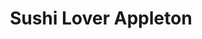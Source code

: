 ---
layout: place
title: "Sushi Lover Appleton"
permalink: /wisconsin/appleton/sushi-lover-appleton.html
stateAbbr: WI
stateName: Wisconsin
cityName: Appleton
seo:
  name: "Sushi Lover Appleton"
  type: Restaurant
  links: null
description: "Sushi Lover Appleton serves delicious sushi in Appleton, Wisconsin. Try fresh Japanese dishes for a great dining experience. "
place_id: ChIJgeQYe0i3A4gRZEbuVp6ZdzU
photos:
  - name: >-
      places/ChIJgeQYe0i3A4gRZEbuVp6ZdzU/photos/AeeoHcLx_X8m4Dtf_9pVpaRGb6jmGvBxUPN2gOGYacPdS4PtnN2jZoUiDocK751gw8MZEakj_9zMP54jMix906oYHp79bFH__MMx1vY9eS8j5RZMMWrun4ViwTwjBSB9iNF3X5ZGWdwr1-GKM0ObE9JgRpdiXOPfgrwKnRBfe26NobWh8CRe2q-wuGZs5hxnPJHGCi5GIw_Q_5E5s83aouTAdKTO-iBmq1tpa90DR5OMB7jKTZsM1pRC9uHEo1FPTKZPAP_XSwlalyD3IdPAtDQLFqtU-tvYfx8w8AlgYhkHaUySaH6sQZ2JHgucFIqlA_y8S_WW7X9Vo3JkV8gkg3zNX7CilJgDSNwmeqqahfeww5XB95X4Yf6vx9hWV7Gix8aclOuEEB6ABrJ56cZBr4UY8f9dq9WisRmkYKtbGFj8U54qFw
    widthPx: 4032
    heightPx: 3024
    authorAttributions:
      - displayName: Drew Goffard
        uri: https://maps.google.com/maps/contrib/109938065507340782388
        photoUri: >-
          https://lh3.googleusercontent.com/a-/ALV-UjXTOWLYtDBhahLvt9_u9-jDYop7DrTswOO-XrNZKBWdTJb8Dn5D6Q=s100-p-k-no-mo
    flagContentUri: >-
      https://www.google.com/local/imagery/report/?cb_client=maps_api_places.places_api&image_key=!1e10!2sCIHM0ogKEICAgICc2YvsfA&hl=en-US
    googleMapsUri: >-
      https://www.google.com/maps/place//data=!3m4!1e2!3m2!1sCIHM0ogKEICAgICc2YvsfA!2e10!4m2!3m1!1s0x8803b7487b18e481:0x3577999e56ee4664
  - name: >-
      places/ChIJgeQYe0i3A4gRZEbuVp6ZdzU/photos/AeeoHcJZhII0HZTFYcOinMjj-QD_apVfDfqcHEkk0J06h25x4zFU7EWXJF0An9rOLbPWj4BC7MZgHFySKCLrcumMt10nvxZoU6oueadAZrDYiWn7s9Io3DMu2m621GEA6KFe1WZbt2LlWM0Of6qt-HrTFG3Q69ZpGsmfmewrFgUbCVp4cnFaMx-MrawpgcagkYpoozcr_kUBCwtQCPdnPGMQ91r76VICa97dMII3EAmme9AYK7kEesiWDKksBISmsKp3v7fqEfRrpFH7T4Vz5pu8CB-jrf-hcZXi2wGvp8HJVh0
    widthPx: 1440
    heightPx: 1080
    authorAttributions:
      - displayName: Sushi Lover Appleton
        uri: https://maps.google.com/maps/contrib/102201410358832936169
        photoUri: >-
          https://lh3.googleusercontent.com/a-/ALV-UjX9iwNUokjIkIA6BUhRC7mD_U8xDhim2g2KAqmcmB8O8IDe3Q=s100-p-k-no-mo
    flagContentUri: >-
      https://www.google.com/local/imagery/report/?cb_client=maps_api_places.places_api&image_key=!1e10!2sAF1QipPeWDtz0_R9oNZjSNRG26f9bF-Zmf9sCcWG5rQ&hl=en-US
    googleMapsUri: >-
      https://www.google.com/maps/place//data=!3m4!1e2!3m2!1sAF1QipPeWDtz0_R9oNZjSNRG26f9bF-Zmf9sCcWG5rQ!2e10!4m2!3m1!1s0x8803b7487b18e481:0x3577999e56ee4664
  - name: >-
      places/ChIJgeQYe0i3A4gRZEbuVp6ZdzU/photos/AeeoHcKqWFbVMMLO4yrloNQnjlsV6-X5ybPRWWpr4ML8YxoukP9j8q-DVGeOg64QoxZcUKwU8K4Z9zWBt8Tv14_rHI2g51ju_IcLKlAwhp3mPzQQq_8m9K9PTvsqCNgj4KwTBeGDJI-kjc0trtLS2uPO6poqueCoIWykUeAyuaU0FkmVzll1Go0JisWn8BbqcBx80L3dAjU0JMzr0q4U7S3WQqg9eUGk9gr3-ohzexbWUoIAOhNxLWPlCv0LqSPLj0S3-tuVJwht2SNRB4E3v5w6S-JZ1SEjitUA-9lvsyJIf1d08m2HnzObmnKhKxk6t-hMA9J2p48CSKontuJdJGLBXeEXKokxxIqT5jQXi8hpA2lgyTaCdNEHpUDypocyZ4j_u1ADTIJeqTnnczf_BL8E4x0cqUrAFYXm_5yR309EiGOVBx0G
    widthPx: 4032
    heightPx: 3024
    authorAttributions:
      - displayName: Alan S
        uri: https://maps.google.com/maps/contrib/106971687232081887867
        photoUri: >-
          https://lh3.googleusercontent.com/a-/ALV-UjU6vZVPV0ssee_yDsHzv5Naob2weiV3v9x5kPg7FV0kHEoTQ_tz=s100-p-k-no-mo
    flagContentUri: >-
      https://www.google.com/local/imagery/report/?cb_client=maps_api_places.places_api&image_key=!1e10!2sCIHM0ogKEICAgIDxieqJkgE&hl=en-US
    googleMapsUri: >-
      https://www.google.com/maps/place//data=!3m4!1e2!3m2!1sCIHM0ogKEICAgIDxieqJkgE!2e10!4m2!3m1!1s0x8803b7487b18e481:0x3577999e56ee4664
  - name: >-
      places/ChIJgeQYe0i3A4gRZEbuVp6ZdzU/photos/AeeoHcIU4RM9lEdsnUnQV-aWhyLzOgM_BIfQzsA10pknLh-Q58ibLkpvj1eRCPscjaX8QqYnzuuOUGuhqll1obGMiMkAYQ2MGcT3HjM5mB9qNuXhyaZd8yVo3qRDaXKCrgeIiTlJ2fEWikZtLBTwL3xRmUfo1fZx60cgi58SJCsCyIf1uSKlCRcR4wpx_LS7hJIb0GtPLyspw7OEKKCY-So23DnOKhLa_YXuVt2s-43P0gzAJS7Z3uiN3lbKVlIJboKytWXZFbVBr3ro1srIgleIcXrMlXJUpP9Ry_9-WRGp1HDYqhbIC3lC7OuPAtYWGbp7ZxtWONqlTUp5ecHOi3n5qOPwTuaoB7Aou9tHoft0GepsO6tP-wxZJ_I2L_ekcPxGVnOnWY5e3wuF7fImUX0vstlCnInVIdGZh0Z9LxDwVBHn-w
    widthPx: 3000
    heightPx: 4000
    authorAttributions:
      - displayName: Lisa Vele
        uri: https://maps.google.com/maps/contrib/114684211569848417502
        photoUri: >-
          https://lh3.googleusercontent.com/a-/ALV-UjUbadJdBkyCiJRqz9PB3fvQ5TeK9QVj58ZU_a9l2hUpslmC97dc=s100-p-k-no-mo
    flagContentUri: >-
      https://www.google.com/local/imagery/report/?cb_client=maps_api_places.places_api&image_key=!1e10!2sCIHM0ogKEICAgMDwkJjhYA&hl=en-US
    googleMapsUri: >-
      https://www.google.com/maps/place//data=!3m4!1e2!3m2!1sCIHM0ogKEICAgMDwkJjhYA!2e10!4m2!3m1!1s0x8803b7487b18e481:0x3577999e56ee4664
  - name: >-
      places/ChIJgeQYe0i3A4gRZEbuVp6ZdzU/photos/AeeoHcIhZLUhOY1ZELJVoz_WfYKTMnSnjL87lOFv_aH3HxYX-GdW5muruJQPgXV4Ud91RIpK_bJ8iXh4BZmk8PSRTfl0NJ_tgSVqHlH8qypSoulvAyaE-0blko3nt31GiwNgqk2t1PG60QZlswv5Q3TUwciEaoZk10MBvyZqA-6v9hYcYhiN5e_T7gcRRxHcUJAXFwLcSKuyujb5bxhPHwIT4BmHHc1gpOtye6Mn8Pb2RF66SPKGlrMyYVSp3EfYXVmjonChktt7dIDe2pUR7q0ZMPj4kO-egMTe9eB4oilcsPl9-91IKpwXfo5kogJ5N7LgGITpAUASUgIbZtiYkXVeODTFoBx2H9mTueP1k4Ptsxs_kGEWz6fnWGzLNIcNcat5DQ7WwKSNGyZ33zz0pA55zSglHZTsfSxpH--BuSbZRK2AY6qG
    widthPx: 2992
    heightPx: 2992
    authorAttributions:
      - displayName: Kevin L
        uri: https://maps.google.com/maps/contrib/107435123182083101511
        photoUri: >-
          https://lh3.googleusercontent.com/a/ACg8ocLnVhgLQc-u7CFKPJxpYuaZYTWB6XZjXsjtEVgfGEDuFwqIKw=s100-p-k-no-mo
    flagContentUri: >-
      https://www.google.com/local/imagery/report/?cb_client=maps_api_places.places_api&image_key=!1e10!2sCIHM0ogKEICAgICphbSKkAE&hl=en-US
    googleMapsUri: >-
      https://www.google.com/maps/place//data=!3m4!1e2!3m2!1sCIHM0ogKEICAgICphbSKkAE!2e10!4m2!3m1!1s0x8803b7487b18e481:0x3577999e56ee4664
  - name: >-
      places/ChIJgeQYe0i3A4gRZEbuVp6ZdzU/photos/AeeoHcLYnG5ad3KWl15Wecfj5JrO_W7OzDrzOWXE36pCtAcqauU_WHrzq_iOZZiqWskur1G4oAd9N9ed_jWH8iZ9ItDwTD2uK_loxYrgK0mB5bzwA6a32tjAHUyq9ymLKkbBI25tXtO9S_Pqaqp7wpS698bi5320ty0GzjWwj1ZL5FGlPEwklSO1Hz5hrBQREmNiUmo7qcnMua2cCImSKkDz64gAlmySUksozpS3ZOj8JHbuxHSoVMSevbEUXFK0sEmZsX0EyiPEWocPJCBL7hXsjQB-dzaN02X7kW5nR4SWatdp9jYv6I9fmTK3O8pHai1FfqQZM9RYYje4oOD-DyIrCGtYagkjjMqz8Iign3gLh_SKEw5e1oGtFZukY3UHJGpZiDmsjteuutANDCYExL73WBnafQUfDtxYO6HDs4UsFsyvR9Fm
    widthPx: 3024
    heightPx: 4032
    authorAttributions:
      - displayName: Midwest Reviews
        uri: https://maps.google.com/maps/contrib/113961702278106314217
        photoUri: >-
          https://lh3.googleusercontent.com/a/ACg8ocL2N0VMVdWu0LUfTwRkcgQiXxbIZK94IH-3JYwZmYdciGwMOg=s100-p-k-no-mo
    flagContentUri: >-
      https://www.google.com/local/imagery/report/?cb_client=maps_api_places.places_api&image_key=!1e10!2sCIHM0ogKEICAgID3gMeYlQE&hl=en-US
    googleMapsUri: >-
      https://www.google.com/maps/place//data=!3m4!1e2!3m2!1sCIHM0ogKEICAgID3gMeYlQE!2e10!4m2!3m1!1s0x8803b7487b18e481:0x3577999e56ee4664
  - name: >-
      places/ChIJgeQYe0i3A4gRZEbuVp6ZdzU/photos/AeeoHcLiqlQ9ebUarTNjJtVLfyK8Z8Z3O1_tjOqMyCo9TidmJXGvCBTcPjKVVPWI3xrcCy4H0fFp8oJ0zsVhRe5Hn4UfnB7Do4owJepR7wKN5uABTjGmVPgZavj7E4IRUv7fZjahFr6geCVwIlX43tZafRboCeYYA5mS1t55FCqsbunSAxaMP9MY2KUKLrXkj6HkZEeFDWhSPuZXVrJCTgRjMzZ1guPVszOOPNSKPvYG0v8_vtjRJ7DP5zXhUHmsuVR9eomq623dGXIZ0OU1LfdGq6-HpHD_fl7exVhqwjqkiZiDxBQgudazCwLnmwDmAFMwsOXQoabqQofnk3Hhovos1MiWtQsDuj7ybZo-eOzKU0sq5xuLB5lz2brlQzKN7ap7Cozbdkpa0z7Y1bsM0K4nr1QRCBBnQdIo7zXq73iETibafNI
    widthPx: 4000
    heightPx: 3000
    authorAttributions:
      - displayName: Fayed Khan
        uri: https://maps.google.com/maps/contrib/103336219838182061592
        photoUri: >-
          https://lh3.googleusercontent.com/a-/ALV-UjXqsuRVQow1if4ylwbIcmFlflUtnr6PAOPPKruO7x6w1kjzSBS2sQ=s100-p-k-no-mo
    flagContentUri: >-
      https://www.google.com/local/imagery/report/?cb_client=maps_api_places.places_api&image_key=!1e10!2sCIHM0ogKEICAgICu0YH7-wE&hl=en-US
    googleMapsUri: >-
      https://www.google.com/maps/place//data=!3m4!1e2!3m2!1sCIHM0ogKEICAgICu0YH7-wE!2e10!4m2!3m1!1s0x8803b7487b18e481:0x3577999e56ee4664
  - name: >-
      places/ChIJgeQYe0i3A4gRZEbuVp6ZdzU/photos/AeeoHcLDx_-bYpc_himaZ9ig7HLwTF8PdMogJaKS-Ddv22hYrQOGOEbG-ypKP3tkIregXnpjnkI8teTbJ5RXxz-rnbK1BDJfOOF_HZV9ISEKgk7RY-lbD1EpPHbM8C01E8M2BC0lIWqvCvv43-4kGB4-7RYRA2OBYSDrVfC0xINySIsquwoZvQMiJAYCdTFHI4oERLj_ujfoW7qzekPt63SV6VtZhF43PjIR1-StWfrean_O4cU7gQEa5tJ0SEcSIyk4cbc6ErwOjhEm6eDEDLodsTeLqIjdc98dErqpeF3pd-SrkQ2TfuMH_iU1CBtK0NjHg7w2qHNXqhA2EIOFocLPIp0YfUSJ_OsbOpPmCtO26kZQmr6zaEvsIVvNEO5wZLZYaLTraWtILSa3ooQs_tq-TBCSZDAz8Nl2kDlJ-nbtxbmJqEc
    widthPx: 4032
    heightPx: 3024
    authorAttributions:
      - displayName: Aric Speziale
        uri: https://maps.google.com/maps/contrib/118171268712716322301
        photoUri: >-
          https://lh3.googleusercontent.com/a/ACg8ocI7XgEr1S58zhzgwb8buBd34fAjpXbxG8AtEHKg3NN57cB_Yw=s100-p-k-no-mo
    flagContentUri: >-
      https://www.google.com/local/imagery/report/?cb_client=maps_api_places.places_api&image_key=!1e10!2sCIHM0ogKEICAgIDRtOawrAE&hl=en-US
    googleMapsUri: >-
      https://www.google.com/maps/place//data=!3m4!1e2!3m2!1sCIHM0ogKEICAgIDRtOawrAE!2e10!4m2!3m1!1s0x8803b7487b18e481:0x3577999e56ee4664
  - name: >-
      places/ChIJgeQYe0i3A4gRZEbuVp6ZdzU/photos/AeeoHcKqAMZjNYXKxgR3O4oX48mJhap6-1OUhN9tvK5KJrUym6rx8yNiKMmRRUIJRRjFwJiGEcR2WwCK1oFFYXmDfxp5FmX8hGA92WMDSZBF8eP8mw_3v6wYW3D9nvbNTj0YlQr3pPYAHWVJZPv7_XMbsDrCHbjUawEUhNNkDBqUjiM3kgGWGidvhaa6dcXXKV_kDELitt1Kulhk7yvhT2FQgFGCf3zqmUUusAHHdRHVVvSDAbyj6ld3abk4ys0ismjzraNI1jZI0NhZ4ZrirvvaNsERnr7oq7A7lWIbYKGUZa-HbFTnGc2SIIHs0wMFjrH8tUMXuyAM09NlwTe5C2SQqQn_FcHlmdum_SmqDNI_gqQqmJQbJPsOwc2tw1YMHxKVn4CYOJrDASklTlxgX-7aObwDUeK8d9HHBBN0bIhVgGAUnA
    widthPx: 3024
    heightPx: 4032
    authorAttributions:
      - displayName: Midwest Reviews
        uri: https://maps.google.com/maps/contrib/113961702278106314217
        photoUri: >-
          https://lh3.googleusercontent.com/a/ACg8ocL2N0VMVdWu0LUfTwRkcgQiXxbIZK94IH-3JYwZmYdciGwMOg=s100-p-k-no-mo
    flagContentUri: >-
      https://www.google.com/local/imagery/report/?cb_client=maps_api_places.places_api&image_key=!1e10!2sCIHM0ogKEICAgID3gMeYZQ&hl=en-US
    googleMapsUri: >-
      https://www.google.com/maps/place//data=!3m4!1e2!3m2!1sCIHM0ogKEICAgID3gMeYZQ!2e10!4m2!3m1!1s0x8803b7487b18e481:0x3577999e56ee4664
  - name: >-
      places/ChIJgeQYe0i3A4gRZEbuVp6ZdzU/photos/AeeoHcL5QXbDkHJNwmDmMJVmKhQrBUe8uluZTGsAp5LHf3yiIefnewNzj5HASmtRPmaPXl5GNgCNNJD1mLxsK1lhoM3rpLrhNe7wmwIYKE8rxhYDUBCE5Y0eAtloMsBxwteu9J3DLc9Ze4rEsnh1klMDMzFbLopfpl3J0p6aXpT5lG0wD07vXNRAfdBP--omu8sq7gIKaDI9yIfLpW124Lo-kQSJVKiaTHUh9eXlc2wp2C-m7Phh6wivtilPV60oZ8QPgMKfxzKQ5SHHS133zG7k0DYMqaj70XWnwnjMTs0wYcyahHGWjkPws2Gv3UvrghUCC-WhljQgPns5NZPmkqOIC7IsHwSQjLihW5UKPD5mjkkrqMJSNRrKH5W5250qOBtXvi6C50eZMXEs2XrmLORCttsQAREBU2RVGp6bCnMG8T8s6mk
    widthPx: 3072
    heightPx: 4080
    authorAttributions:
      - displayName: Melanie Gobeli
        uri: https://maps.google.com/maps/contrib/106218146432413791565
        photoUri: >-
          https://lh3.googleusercontent.com/a-/ALV-UjWOj-peQyU0hD1VTjM10GmJqIuPbJ7R8P2OQxqj8Pd6QpzJKqKsxg=s100-p-k-no-mo
    flagContentUri: >-
      https://www.google.com/local/imagery/report/?cb_client=maps_api_places.places_api&image_key=!1e10!2sCIHM0ogKEICAgIDer-2X8AE&hl=en-US
    googleMapsUri: >-
      https://www.google.com/maps/place//data=!3m4!1e2!3m2!1sCIHM0ogKEICAgIDer-2X8AE!2e10!4m2!3m1!1s0x8803b7487b18e481:0x3577999e56ee4664
address: 527 W College Ave, Appleton, WI 54911, USA
street: 527 W College Ave
city: Appleton
state: WI
zip: '54911'
country: USA
neighborhood: Downtown
latitude: '44.261689'
longitude: '-88.413347'
accessibility_options:
  wheelchairAccessibleParking: true
  wheelchairAccessibleEntrance: true
  wheelchairAccessibleRestroom: true
  wheelchairAccessibleSeating: true
business_status: OPERATIONAL
name: Sushi Lover Appleton
google_maps_links:
  directionsUri: >-
    https://www.google.com/maps/dir//''/data=!4m7!4m6!1m1!4e2!1m2!1m1!1s0x8803b7487b18e481:0x3577999e56ee4664!3e0
  placeUri: https://maps.google.com/?cid=3852716911581087332
  writeAReviewUri: >-
    https://www.google.com/maps/place//data=!4m3!3m2!1s0x8803b7487b18e481:0x3577999e56ee4664!12e1
  reviewsUri: >-
    https://www.google.com/maps/place//data=!4m4!3m3!1s0x8803b7487b18e481:0x3577999e56ee4664!9m1!1b1
  photosUri: >-
    https://www.google.com/maps/place//data=!4m3!3m2!1s0x8803b7487b18e481:0x3577999e56ee4664!10e5
primary_type: Japanese Restaurant
opening_hours:
  regular: null
  current: null
secondary_opening_hours:
  regular:
    weekdayDescriptions: null
    type: null
  current:
    weekdayDescriptions: null
    type: null
phone: null
price_level: null
price_range: null
rating: null
rating_count: 0
website: null
reviews: null
parking_options: null
payment_options: null
allow_dogs: null
curbside_pickup: null
delivery: null
dine_in: null
good_for_children: null
good_for_groups: null
good_for_sports: null
live_music: null
menu_for_children: null
outdoor_seating: null
reservable: null
restroom: null
serves_beer: null
serves_breakfast: null
serves_brunch: null
serves_cocktails: null
serves_coffee: null
serves_dinner: null
serves_dessert: null
serves_lunch: null
serves_vegetarian_food: null
serves_wine: null
takeout: null
summary: null

---